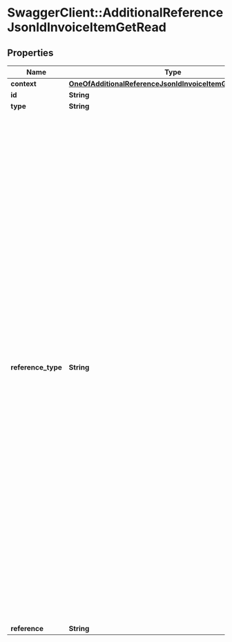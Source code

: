 # SwaggerClient::AdditionalReferenceJsonldInvoiceItemGetRead

## Properties
Name | Type | Description | Notes
------------ | ------------- | ------------- | -------------
**context** | [**OneOfAdditionalReferenceJsonldInvoiceItemGetReadContext**](OneOfAdditionalReferenceJsonldInvoiceItemGetReadContext.md) |  | [optional] 
**id** | **String** |  | [optional] 
**type** | **String** |  | [optional] 
**reference_type** | **String** |           [GBL] GBL/CBL#,          [RF] Reference Number (General),          [PO] Purchase Order#,          [IN] Invoice Number,          [TCN] Transportation Control Number,          [MF] Manifest Number,          [CI] Commercial Invoice,          [PK] Packing List,          [PN] Part Number ,          [VIN] Vehicle Identification Number,          [PRO] Progressive (Pro) Number,          [CTR] Container Number,          [SN] Serial Number,          [SEL] Seal Number,          [VTL] Vehicle Title Number,          [VTS] Vehicle Title State,          [SO] Service Order#,          [BTH] Booth Number,          [QTE] Quote Number,          [JN] Job Number,          [SHW] Show Name,          [SHW] Decorator,          [SHN] Show Number,          [APT] Appointment Number,          [DN] Delivery Number,          [BOL] Bill of Lading,          [PUP] Pickup Number       | 
**reference** | **String** |  | 

